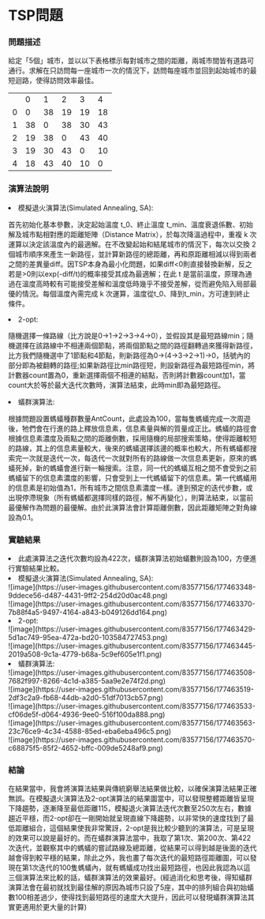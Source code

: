 <h1>TSP問題</h1>

<h3>問題描述</h3>
<p>給定「5個」城市，並以以下表格標示每對城市之間的距離，兩城市間皆有道路可通行。求解在只訪問每一座城市一次的情況下，訪問每座城市並回到起始城市的最短迴路，使得訪問效率最佳。</p>
<table>
  <tr>
    <td></td>
    <td>0</td>
    <td>1</td>
    <td>2</td>
    <td>3</td>
    <td>4</td>
  </tr>
  
  <tr>
    <td>0</td>
    <td>0</td>
    <td>38</td>
    <td>19</td>
    <td>19</td>
    <td>18</td>
  </tr>
  
  <tr>
    <td>1</td>
    <td>38</td>
    <td>0</td>
    <td>38</td>
    <td>30</td>
    <td>43</td>
  </tr>
  
  <tr>
    <td>2</td>
    <td>19</td>
    <td>38</td>
    <td>0</td>
    <td>43</td>
    <td>40</td>
  </tr>
  
  <tr>
    <td>3</td>
    <td>19</td>
    <td>30</td>
    <td>43</td>
    <td>0</td>
    <td>10</td>
  </tr>
  
  <tr>
    <td>4</td>
    <td>18</td>
    <td>43</td>
    <td>40</td>
    <td>10</td>
    <td>0</td>
  </tr>
</table>

<h3>演算法說明</h3>
<ui>
  <li>模擬退火演算法(Simulated Annealing, SA): <br>
    <p>首先初始化基本參數，決定起始溫度 t_0、終止溫度 t_min、溫度衰退係數、初始解及城市點相對應的距離矩陣（Distance Matrix），於每次降溫過程中，重複 k 次運算以決定該溫度內的最適解。在不改變起始和結尾城市的情況下，每次以交換 2 個城市順序來產生一新路徑，並計算新路徑的總距離，再和原距離相減以得到兩者之間的差異量diff。因TSP本身為最小化問題，如果diff<0則直接替換新解，反之若是>0則以exp(-diff/t)的概率接受其成為最適解；在此 t 是當前溫度，原理為通過在溫度高時較有可能接受差解和溫度低時幾乎不接受差解，從而避免陷入局部最優的情況。每個溫度內需完成 k 次運算，溫度從t_0、降到t_min，方可達到終止條件。</p>
  </li>
  <li>2-opt: <br>
    <p>隨機選擇一條路線（比方說是0->1->2->3->4->0），並假設其是最短路線min；隨機選擇在該路線中不相連兩個節點，將兩個節點之間的路徑翻轉過來獲得新路徑，比方我們隨機選中了1節點和4節點，則新路徑為0->(4->3->2->1)->0，括號內的部分即為被翻轉的路徑;如果新路徑比min路徑短，則設新路徑為最短路徑min，將計數器count置為0，重新選擇兩個不相連的結點，否則將計數器count加1，當count大於等於最大迭代次數時，演算法結束，此時min即為最短路徑。</p>
  </li>
  <li>蟻群演算法: <br>
    <p>根據問題設置螞蟻種群數量AntCount，此處設為100，當每隻螞蟻完成一次周遊後，牠們會在行進的路上釋放信息素，信息素量與解的質量成正比。螞蟻的路徑會根據信息素濃度及兩點之間的距離倒數，採用隨機的局部搜索策略，使得距離較短的路線，其上的信息素量較大，後來的螞蟻選擇該邊的概率也較大，所有螞蟻都搜索完一次就是迭代一次，每迭代一次就對所有的路線做一次信息素更新，原來的螞蟻死掉，新的螞蟻會進行新一輪搜索。注意，同一代的螞蟻互相之間不會受到之前螞蟻留下的信息素濃度的影響，只會受到上一代螞蟻留下的信息素。第一代螞蟻用的信息素是初始值為1，所有城市之間信息素濃度一樣。達到預定的迭代步數，或出現停滯現象（所有螞蟻都選擇同樣的路徑，解不再變化），則算法結束，以當前最優解作為問題的最優解。由於此演算法會計算距離倒數，因此距離矩陣之對角線設為0.1。</p>
  </li>
</ui>

<h3>實驗結果</h3>
<ui>
  <li>此處演算法之迭代次數均設為422次，蟻群演算法初始蟻數則設為100，方便進行實驗結果比較。</li>
  <li>模擬退火演算法(Simulated Annealing, SA): <br>
    ![image](https://user-images.githubusercontent.com/83577156/177463348-9ddece56-d487-4431-9ff2-254d20d0ac48.png)<br>
    ![image](https://user-images.githubusercontent.com/83577156/177463370-7b88f4a5-9497-4164-a843-b049126dd164.png)<br>
  </li>
  <li>2-opt: <br>
    ![image](https://user-images.githubusercontent.com/83577156/177463429-5d1ac749-95ea-472a-bd20-103584727453.png)<br>
    ![image](https://user-images.githubusercontent.com/83577156/177463445-2019a508-9c1a-4779-b68a-5c9ef605e1f1.png)<br>
  </li>
  <li>蟻群演算法: <br>
    ![image](https://user-images.githubusercontent.com/83577156/177463508-7682f997-8266-4c1d-a385-5aa9e2e74f2d.png)<br>
    ![image](https://user-images.githubusercontent.com/83577156/177463519-2df3c2a9-fb68-44db-a2d0-51df7013cb57.png)<br>
    ![image](https://user-images.githubusercontent.com/83577156/177463533-cf06de5f-d064-4936-9ee0-516f100da888.png)<br>
    ![image](https://user-images.githubusercontent.com/83577156/177463563-23c76ce9-4c34-4588-85ed-eba6eba496c5.png)<br>
    ![image](https://user-images.githubusercontent.com/83577156/177463570-c68875f5-85f2-4652-bffc-009de5248af9.png)<br>
  </li>
</ui>

<h3>結論</h3>
<p>在結果當中，我會將演算法結果與傳統窮舉法結果做比較，以確保演算法結果正確無誤。在模擬退火演算法及2-opt演算法的結果圖當中，可以發現整體距離皆呈現下降趨勢，逐漸降至最低距離115，模擬退火演算法迭代次數至250次左右，數據趨近平穩，而2-opt卻在一剛開始就呈現直線下降趨勢，以非常快的速度找到了最低距離組合，這個結果使我非常驚訝，2-opt是我比較少聽到的演算法，可是呈現的效果可以說是最好的。而在蟻群演算法當中，我取了第1次、第200次、第422次迭代，並觀察其中的螞蟻的嘗試路線及總距離，從結果可以得到越是後面的迭代越會得到較平穩的結果，除此之外，我也畫了每次迭代的最短路徑距離圖，可以發現在第1次迭代的100隻螞蟻內，就有螞蟻成功找出最短路徑，也因此我認為以這三個演算法來比較的話，蟻群演算法的效果最好。(經過消化和思考後，得知蟻群演算法會在最初就找到最佳解的原因為城市只設了5座，其中的排列組合與初始蟻數100相差過少，使得找到最短路徑的速度大大提升，因此可以發現蟻群演算法其實更適用於更大量的計算)</p>
